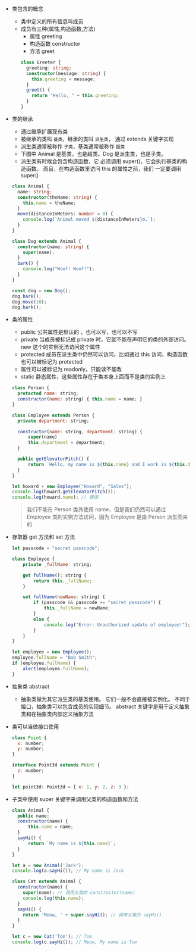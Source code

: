 - 类包含的概念

  - 类中定义的所有信息叫成员
  - 成员有三种(属性,构造函数,方法)
    - 属性 greeting
    - 构造函数 constructor
    - 方法 greet
    ```typescript
    class Greeter {
      greeting: string;
      constructor(message: string) {
        this.greeting = message;
      }
      greet() {
        return "Hello, " + this.greeting;
      }
    }
    ```

- 类的继承

  - 通过继承扩展现有类
  - 被继承的类叫 `基类`，继承的类叫 `派生类`， 通过 extends 关键字实现
  - 派生类通常被称作 `子类`，基类通常被称作 `超类`
  - 下图中 Animal 是基类，也是超类。Dog 是派生类，也是子类。
  - 派生类有时候会包含构造函数，它 必须调用 super()，它会执行基类的构造函数。 而且，在构造函数里访问 this 的属性之前，我们 一定要调用 super()

  ```typescript
  class Animal {
    name: string;
    constructor(theName: string) {
      this.name = theName;
    }
    move(distanceInMeters: number = 0) {
      console.log(`Animal moved ${distanceInMeters}m.`);
    }
  }

  class Dog extends Animal {
    constructor(name: string) {
      super(name);
    }
    bark() {
      console.log("Woof! Woof!");
    }
  }

  const dog = new Dog();
  dog.bark();
  dog.move(10);
  dog.bark();
  ```

- 类的属性

  - public 公共属性是默认的 ，也可以写，也可以不写
  - private 当成员被标记成 private 时，它就不能在声明它的类的外部访问。new 这个的实例无法访问这个属性
  - protected 成员在派生类中仍然可以访问，比如通过 this 访问，构造函数也可以被标记为 protected
  - 属性可以被标记为 readonly，只能读不能改
  - static 静态属性，这些属性存在于类本身上面而不是类的实例上

  ```javascript
  class Person {
    protected name: string;
    constructor(name: string) { this.name = name; }
  }

  class Employee extends Person {
    private department: string;

    constructor(name: string, department: string) {
        super(name)
        this.department = department;
    }

    public getElevatorPitch() {
        return `Hello, my name is ${this.name} and I work in ${this.department}.`;
    }
  }

  let howard = new Employee("Howard", "Sales");
  console.log(howard.getElevatorPitch());
  console.log(howard.name); // 错误
  ```

  > 我们不能在 Person 类外使用 name，但是我们仍然可以通过 Employee 类的实例方法访问，因为 Employee 是由 Person 派生而来的

- 存取器 get 方法和 set 方法

  ```javascript
  let passcode = "secret passcode";

  class Employee {
      private _fullName: string;

      get fullName(): string {
          return this._fullName;
      }

      set fullName(newName: string) {
          if (passcode && passcode == "secret passcode") {
              this._fullName = newName;
          }
          else {
              console.log("Error: Unauthorized update of employee!");
          }
      }
  }

  let employee = new Employee();
  employee.fullName = "Bob Smith";
  if (employee.fullName) {
      alert(employee.fullName);
  }
  ```

- 抽象类 abstract

  - 抽象类做为其它派生类的基类使用。 它们一般不会直接被实例化。 不同于接口，抽象类可以包含成员的实现细节。 abstract 关键字是用于定义抽象类和在抽象类内部定义抽象方法

- 类可以当做接口使用

  ```javascript
  class Point {
    x: number;
    y: number;
  }

  interface Point3d extends Point {
    z: number;
  }

  let point3d: Point3d = { x: 1, y: 2, z: 3 };
  ```

- 子类中使用 super 关键字来调用父类的构造函数和方法

  ```javascript
  class Animal {
    public name;
    constructor(name) {
        this.name = name;
    }
    sayHi() {
        return `My name is ${this.name}`;
    }
  }

  let a = new Animal('Jack');
  console.log(a.sayHi()); // My name is Jack

  class Cat extends Animal {
    constructor(name) {
      super(name); // 调用父类的 constructor(name)
      console.log(this.name);
    }
    sayHi() {
      return 'Meow, ' + super.sayHi(); // 调用父类的 sayHi()
    }
  }

  let c = new Cat('Tom'); // Tom
  console.log(c.sayHi()); // Meow, My name is Tom
  ```

